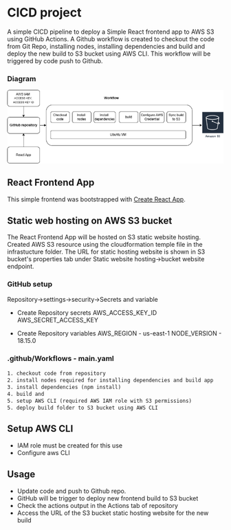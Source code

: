 # CICD project
A simple CICD pipeline to deploy a Simple React frontend app to AWS S3 using GitHub Actions. A Github workflow is created to checkout the code from Git Repo, installing nodes, installing dependencies and build and deploy the new build to S3 bucket using AWS CLI. This workflow will be triggered by code push to Github.

### Diagram
![screenshot](.github/images/github-actions-deploy-s3.drawio.png)

## React Frontend App
This simple frontend was bootstrapped with [Create React App](https://github.com/facebook/create-react-app).

## Static web hosting on AWS S3 bucket
The React Frontend App will be hosted on S3 static website hosting. Created AWS S3 resource using the cloudformation temple file in the infrastucture folder. The URL for static hosting website is shown in S3 bucket's properties tab under Static website hosting->bucket website endpoint.

### GitHub setup
Repository->settings->security->Secrets and variable
- Create Repository secrets
AWS_ACCESS_KEY_ID <br>
AWS_SECRET_ACCESS_KEY <br>

- Create Repository variables
AWS_REGION - us-east-1
NODE_VERSION - 18.15.0

### .github/Workflows - main.yaml
    1. checkout code from repository
    2. install nodes required for installing dependencies and build app
    3. install dependencies (npm install)
    4. build and 
    5. setup AWS CLI (required AWS IAM role with S3 permissions)
    5. deploy build folder to S3 bucket using AWS CLI

## Setup AWS CLI 
- IAM role must be created for this use
- Configure aws CLI

## Usage
- Update code and push to Github repo.
- GitHub will be trigger to deploy new frontend build to S3 bucket
- Check the actions output in the Actions tab of repository
- Access the URL of the S3 bucket static hosting website for the new build